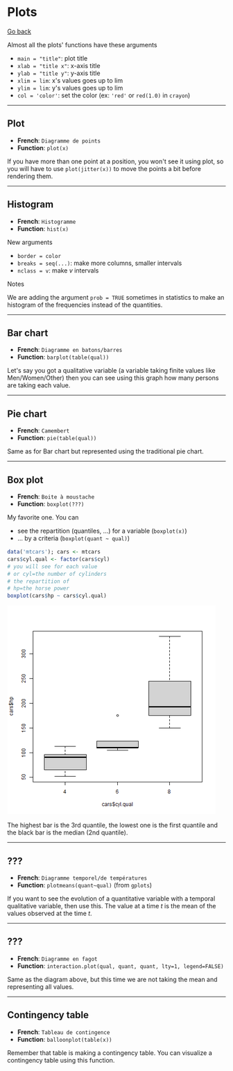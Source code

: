 # Plots

[Go back](../index.md)

Almost all the plots' functions have these arguments

* ``main = "title"``: plot title
* ``xlab = "title x"``: x-axis title
* ``ylab = "title y"``: y-axis title
* ``xlim = lim``: x's values goes up to lim
* ``ylim = lim``: y's values goes up to lim
* ``col = 'color'``: set the color (ex: `'red'` or `red(1.0)` in `crayon`)

<hr class="sl">

## Plot

* **French**: ``Diagramme de points``
* **Function**: ``plot(x)``

If you have more than one point at a position, you
won't see it using plot, so you will have
to use ``plot(jitter(x))`` to move the points a bit
before rendering them.

<hr class="sr">

## Histogram

* **French**: ``Histogramme``
* **Function**: ``hist(x)``

New arguments

* ``border = color``
* ``breaks = seq(...)``: make more columns, smaller intervals
* ``nclass = v``: make $v$ intervals

Notes

We are adding the argument
``prob = TRUE`` sometimes in statistics to make
an histogram of the frequencies instead of the
quantities.

<hr class="sl">

## Bar chart

* **French**: ``Diagramme en batons/barres``
* **Function**: ``barplot(table(qual))``

Let's say you got a qualitative variable
(a variable taking finite values like Men/Women/Other)
then you can see using this graph how many persons
are taking each value.

<hr class="sr">

## Pie chart

* **French**: ``Camembert``
* **Function**: ``pie(table(qual))``

Same as for Bar chart but represented using the
traditional pie chart.

<hr class="sl">

## Box plot

* **French**: ``Boite à moustache``
* **Function**: ``boxplot(???)``

My favorite one. You can

* see the repartition (quantiles, ...) for a variable (``boxplot(x)``)
* ... by a criteria (`boxplot(quant ~ qual)`)

```r
data('mtcars'); cars <- mtcars
cars$cyl.qual <- factor(cars$cyl)
# you will see for each value
# or cyl=the number of cylinders
# the repartition of
# hp=the horse power
boxplot(cars$hp ~ cars$cyl.qual)
```

![](images/boxplot.png)

The highest bar is the 3rd quantile, the lowest
one is the first quantile and the black bar is the
median (2nd quantile).

<hr class="sr">

## ???

* **French**: ``Diagramme temporel/de températures``
* **Function**: ``plotmeans(quant~qual)`` (from `gplots`)

If you want to see the evolution of a quantitative
variable with a temporal qualitative variable,
then use this. The value at a time $t$ is the mean
of the values observed at the time $t$.

<hr class="sl">

## ???

* **French**: ``Diagramme en fagot``
* **Function**: ``interaction.plot(qual, quant, quant, lty=1, legend=FALSE)``

Same as the diagram above, but this time we are
not taking the mean and representing all values.

<hr class="sr">

## Contingency table

* **French**: ``Tableau de contingence``
* **Function**: ``balloonplot(table(x))``

Remember that table is making a contingency table. You
can visualize a contingency table using this function.